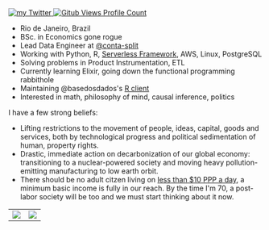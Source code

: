 <div>
  <a href="https://twitter.com/pedroocava">
    <img src="https://img.shields.io/badge/Twitter-@pedroocava-1DA1F2" alt="my Twitter" />
  </a>
  <a href="https://github.com/pedroocava">
    <img src="https://komarev.com/ghpvc/?username=pedrocava&color=24292e&style=flat&label=Profile+Views" alt="Gitub Views Profile Count" />
  </a>
</div>

- Rio de Janeiro, Brazil
- BSc. in Economics gone rogue
- Lead Data Engineer at [@conta-split](https://github.com/conta-split)
- Working with Python, R, [Serverless Framework](https://www.serverless.com/), AWS, Linux, PostgreSQL
- Solving problems in Product Instrumentation, ETL
- Currently learning Elixir, going down the functional programming rabbithole
- Maintaining @basedosdados's [R client](https://github.com/basedosdados/mais)
- Interested in math, philosophy of mind, causal inference, politics

I have a few strong beliefs:

- Lifting restrictions to the movement of people, ideas, capital, goods and services, both by technological progress and political sedimentation of human, property rights.
- Drastic, immediate action on decarbonization of our global economy: transitioning to a nuclear-powered society and moving heavy pollution-emitting manufacturing to low earth orbit.
- There should be no adult citzen living on [less than $10 PPP a day](https://ourworldindata.org/extreme-poverty), a minimum basic income is fully in our reach. By the time I'm 70, a post-labor society will be too and we must start thinking about it now.

<table>
  <tr>
    <td align="center" style="padding=0;width=50%;">
      <img align="center" style="padding=0;" src="https://github-readme-stats.vercel.app/api?username=pedrocava&show_icons=true&theme=default&count_private=true&hide_border=true&icon_color=41B883&title_color=41B883&text_color=34495E&bg_color=00000000" />
    </td>
    <td align="center" style="padding=0;width=50%;">
      <img align="center" style="padding=0;" src="https://github-readme-stats.vercel.app/api/top-langs/?username=pedrocava&hide=html,tex,jupyter%20notebook&layout=compact&hide_border=true&icon_color=41B883&title_color=41B883&text_color=34495E&bg_color=00000000" />
    </td>
  </tr>
</table>
